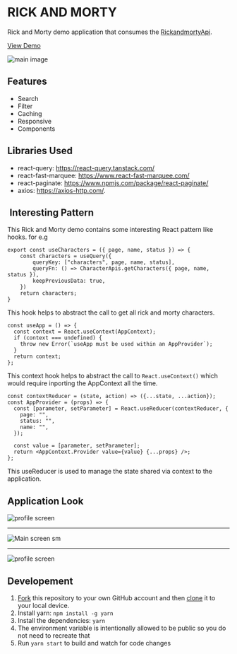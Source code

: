 # RICK AND MORTY

Rick and Morty demo application that consumes the [RickandmortyApi](https://rickandmortyapi.com/). 

[View Demo](#)

![main image](main-screen-bg.png)

## Features
 - Search
 - Filter
 - Caching
 - Responsive
 - Components

## Libraries Used
- react-query: https://react-query.tanstack.com/
- react-fast-marquee: https://www.react-fast-marquee.com/
- react-paginate: https://www.npmjs.com/package/react-paginate/
- axios: https://axios-http.com/.

##  Interesting Pattern

This Rick and Morty demo contains some interesting React pattern like hooks. for e.g

```
export const useCharacters = ({ page, name, status }) => {
    const characters = useQuery({
        queryKey: ["characters", page, name, status],
        queryFn: () => CharacterApis.getCharacters({ page, name, status }),
        keepPreviousData: true,
    })
    return characters;
}
```

This hook helps to abstract the call to get all rick and morty characters. 

```
const useApp = () => {
  const context = React.useContext(AppContext);
  if (context === undefined) {
    throw new Error(`useApp must be used within an AppProvider`);
  }
  return context;
};
```

This context hook helps to abstract the call to `React.useContext()` which would require inporting the AppContext all the time.

```
const contextReducer = (state, action) => ({...state, ...action});
const AppProvider = (props) => {
  const [parameter, setParameter] = React.useReducer(contextReducer, {
    page: "",
    status: "",
    name: "",
  });

  const value = [parameter, setParameter];
  return <AppContext.Provider value={value} {...props} />;
};
```

This useReducer is used to manage the state shared via context to the application. 

## Application Look

![profile screen](profile-screen-bg.png)

----
![Main screen sm](main-screen-sm.png)

----
![profile screen](profile-screen-sm.png)

## Developement

1. [Fork](https://help.github.com/articles/fork-a-repo/) this repository to your own GitHub account and then [clone](https://help.github.com/articles/cloning-a-repository/) it to your local device.
2.  Install yarn: `npm install -g yarn`
3. Install the dependencies: `yarn`
4. The environment variable is intentionally allowed to be public so you do not need to recreate that
5.  Run `yarn start` to build and watch for code changes
